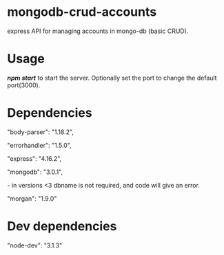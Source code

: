 # mongodb-crud-accounts
express API for managing accounts in mongo-db (basic CRUD).

# Usage

<strong><i>npm start</i></strong> to start the server. Optionally set the port to change the default port(3000).

# Dependencies
 <p>"body-parser": "1.18.2",</p>
 <p>   "errorhandler": "1.5.0",</p>
 <p>   "express": "4.16.2",</p>
 <p>   "mongodb": "3.0.1",</p> - in versions <3 dbname is not required, and code will give an error.
 <p>   "morgan": "1.9.0"</p>
  

# Dev dependencies

<p>"node-dev": "3.1.3"</p>

